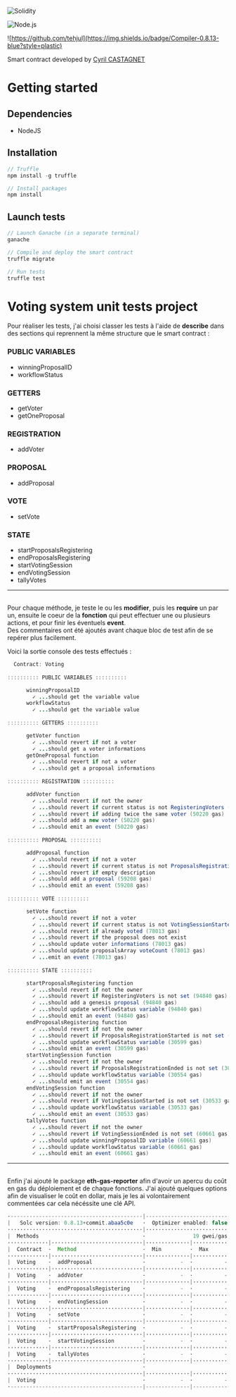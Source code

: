 ![Solidity](https://img.shields.io/badge/Solidity-%23363636.svg?style=for-the-badge&logo=solidity&logoColor=white)

![Node.js](https://img.shields.io/badge/Node.js-%339933.svg?style=for-the-badge&logo=nodedotjs&logoColor=black)

![https://github.com/tehjul](https://img.shields.io/badge/Compiler-0.8.13-blue?style=plastic)

Smart contract developed by [Cyril CASTAGNET](https://github.com/lecascyril)

# Getting started
## Dependencies

- NodeJS

## Installation

```js
// Truffle
npm install -g truffle
```
```js
// Install packages
npm install
```

## Launch tests

```js
// Launch Ganache (in a separate terminal)
ganache
```

```js
// Compile and deploy the smart contract
truffle migrate
```

```js
// Run tests
truffle test
```

# Voting system unit tests project
Pour réaliser les tests, j'ai choisi classer les tests à l'aide de **describe** dans des sections qui reprennent la même structure que le smart contract :

### PUBLIC VARIABLES

- winningProposalID
- workflowStatus

### GETTERS

- getVoter
- getOneProposal

### REGISTRATION

- addVoter

### PROPOSAL

- addProposal

### VOTE

- setVote

### STATE

- startProposalsRegistering
- endProposalsRegistering
- startVotingSession
- endVotingSession
- tallyVotes
***
\
Pour chaque méthode, je teste le ou les **modifier**, puis les **require** un par un, ensuite le coeur de la **fonction** qui peut effectuer une ou plusieurs actions, et pour finir les éventuels **event**.
\
Des commentaires ont été ajoutés avant chaque bloc de test afin de se repérer plus facilement.

Voici la sortie console des tests effectués :

```java
  Contract: Voting
    
:::::::::: PUBLIC VARIABLES ::::::::::

      winningProposalID
        ✓ ...should get the variable value
      workflowStatus
        ✓ ...should get the variable value
    
:::::::::: GETTERS ::::::::::

      getVoter function
        ✓ ...should revert if not a voter
        ✓ ...should get a voter informations
      getOneProposal function
        ✓ ...should revert if not a voter
        ✓ ...should get a proposal informations
    
:::::::::: REGISTRATION ::::::::::

      addVoter function
        ✓ ...should revert if not the owner
        ✓ ...should revert if current status is not RegisteringVoters (94840 gas)
        ✓ ...should revert if adding twice the same voter (50220 gas)
        ✓ ...should add a new voter (50220 gas)
        ✓ ...should emit an event (50220 gas)
    
:::::::::: PROPOSAL ::::::::::

      addProposal function
        ✓ ...should revert if not a voter
        ✓ ...should revert if current status is not ProposalsRegistrationStarted (30599 gas)
        ✓ ...should revert if empty description
        ✓ ...should add a proposal (59208 gas)
        ✓ ...should emit an event (59208 gas)
    
:::::::::: VOTE ::::::::::

      setVote function
        ✓ ...should revert if not a voter
        ✓ ...should revert if current status is not VotingSessionStarted (30533 gas)
        ✓ ...should revert if already voted (78013 gas)
        ✓ ...should revert if the proposal does not exist
        ✓ ...should update voter informations (78013 gas)
        ✓ ...should update proposalsArray voteCount (78013 gas)
        ✓ ...emit an event (78013 gas)
    
:::::::::: STATE ::::::::::

      startProposalsRegistering function
        ✓ ...should revert if not the owner
        ✓ ...should revert if RegisteringVoters is not set (94840 gas)
        ✓ ...should add a genesis proposal (94840 gas)
        ✓ ...should update workflowStatus variable (94840 gas)
        ✓ ...should emit an event (94840 gas)
      endProposalsRegistering function
        ✓ ...should revert if not the owner
        ✓ ...should revert if ProposalsRegistrationStarted is not set (30599 gas)
        ✓ ...should update workflowStatus variable (30599 gas)
        ✓ ...should emit an event (30599 gas)
      startVotingSession function
        ✓ ...should revert if not the owner
        ✓ ...should revert if ProposalsRegistrationEnded is not set (30554 gas)
        ✓ ...should update workflowStatus variable (30554 gas)
        ✓ ...should emit an event (30554 gas)
      endVotingSession function
        ✓ ...should revert if not the owner
        ✓ ...should revert if VotingSessionStarted is not set (30533 gas)
        ✓ ...should update workflowStatus variable (30533 gas)
        ✓ ...should emit an event (30533 gas)
      tallyVotes function
        ✓ ...should revert if not the owner
        ✓ ...should revert if VotingSessionEnded is not set (60661 gas)
        ✓ ...should update winningProposalID variable (60661 gas)
        ✓ ...should update workflowStatus variable (60661 gas)
        ✓ ...should emit an event (60661 gas)
```

***
\
Enfin j'ai ajouté le package **eth-gas-reporter** afin d'avoir un apercu du coût en gas du déploiement et de chaque fonctions. J'ai ajouté quelques options afin de visualiser le coût en dollar, mais je les ai volontairement commentées car cela nécéssite une clé API.
```java
·------------------------------------------|----------------------------|-------------|----------------------------·
|   Solc version: 0.8.13+commit.abaa5c0e   ·  Optimizer enabled: false  ·  Runs: 200  ·  Block limit: 6718946 gas  │
···········································|····························|·············|·····························
|  Methods                                 ·               19 gwei/gas                ·      1552.09 usd/eth       │
·············|·····························|··············|·············|·············|··············|··············
|  Contract  ·  Method                     ·  Min         ·  Max        ·  Avg        ·  # calls     ·  usd (avg)  │
·············|·····························|··············|·············|·············|··············|··············
|  Voting    ·  addProposal                ·           -  ·          -  ·      59208  ·          20  ·       1.75  │
·············|·····························|··············|·············|·············|··············|··············
|  Voting    ·  addVoter                   ·           -  ·          -  ·      50220  ·          47  ·       1.48  │
·············|·····························|··············|·············|·············|··············|··············
|  Voting    ·  endProposalsRegistering    ·           -  ·          -  ·      30599  ·          29  ·       0.90  │
·············|·····························|··············|·············|·············|··············|··············
|  Voting    ·  endVotingSession           ·           -  ·          -  ·      30533  ·          14  ·       0.90  │
·············|·····························|··············|·············|·············|··············|··············
|  Voting    ·  setVote                    ·           -  ·          -  ·      78013  ·          13  ·       2.30  │
·············|·····························|··············|·············|·············|··············|··············
|  Voting    ·  startProposalsRegistering  ·           -  ·          -  ·      94840  ·          44  ·       2.80  │
·············|·····························|··············|·············|·············|··············|··············
|  Voting    ·  startVotingSession         ·           -  ·          -  ·      30554  ·          25  ·       0.90  │
·············|·····························|··············|·············|·············|··············|··············
|  Voting    ·  tallyVotes                 ·           -  ·          -  ·      60661  ·           7  ·       1.79  │
·············|·····························|··············|·············|·············|··············|··············
|  Deployments                             ·                                          ·  % of limit  ·             │
···········································|··············|·············|·············|··············|··············
|  Voting                                  ·           -  ·          -  ·    1970027  ·      29.3 %  ·      58.10  │
·------------------------------------------|--------------|-------------|-------------|--------------|-------------·
```
